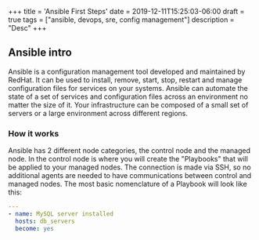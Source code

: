 +++
title = 'Ansible First Steps'
date = 2019-12-11T15:25:03-06:00
draft = true
tags = ["ansible, devops, sre, config management"]
description = "Desc"
+++

## Ansible intro
Ansible is a configuration management tool developed and maintained by RedHat. It can be used to install, remove, start, stop, restart and manage configuration files for services on your systems. 
Ansible can automate the state of a set of services and configuration files across an environment no matter the size of it. 
  Your infrastructure can be composed of a small set of servers or a large environment across different regions. 

### How it works
Ansible has 2 different node categories, the control node and the managed node. 
In the control node is where you will create the "Playbooks" that will be applied to your managed nodes. The connection is made via SSH, so no additional agents are needed to have communications between control and managed nodes. 
The most basic nomenclature of a Playbook will look like this:

```yaml
---
- name: MySQL server installed
  hosts: db_servers
  become: yes
```

